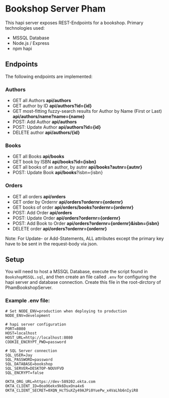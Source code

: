 # Bookshop Server Pham

This hapi server exposes REST-Endpoints for a bookshop. Primary technologies used:

* MSSQL Database
* Node.js / Express
* npm hapi

## Endpoints

The following endpoints are implemented:

### Authors

* GET all Authors **api/authors**
* GET author by ID **api/authors?id={id}**
* GET most-fitting fuzzy-search results for Author by Name (First or Last) **api/authors/name?name={name}**
* POST: Add Author **api/authors**
* POST: Update Author **api/authors?id={id}**
* DELETE author **api/authors/{id}**

### Books

* GET all Books **api/books**
* GET book by ISBN **api/books?id={isbn}**
* GET all books of an author, by autnr **api/books?autnr={autnr}**
* POST: Update Book **api/books**?isbn={isbn}

### Orders

* GET all orders **api/orders**
* GET order by Ordernr **api/orders?ordernr={ordernr}**
* GET books of order **api/orders/books?ordernr={ordernr}**
* POST: Add Order **api/orders**
* POST: Update Order **api/orders?ordernr={ordernr}**
* POST: Add Book to Order **api/orders?ordernr={ordernr}&isbn={isbn}**
* DELETE order **api/orders?ordernr={ordernr}**

Note: For Update- or Add-Statements, ALL attributes except the primary key have to be sent in the request-body via json. 

## Setup



You will need to host a MSSQL Database, execute the script found in `BookshopMSSQL.sql`, and then create an file called `.env` for configuring the hapi server and database connection. Create this file in the root-dirctory of PhamBookshopServer.

### Example .env file:

```dotenv
# Set NODE_ENV=production when deploying to production
NODE_ENV=development

# hapi server configuration
PORT=8080
HOST=localhost
HOST_URL=http://localhost:8080
COOKIE_ENCRYPT_PWD=password

# SQL Server connection
SQL_USER=Jay
SQL_PASSWORD=password
SQL_DATABASE=bookshop
SQL_SERVER=DESKTOP-NOUVFVD
SQL_ENCRYPT=false

OKTA_ORG_URL=https://dev-589202.okta.com
OKTA_CLIENT_ID=0oa96ekx9k6DuxOna4x6
OKTA_CLIENT_SECRET=0XQN_HcTSuXZy49AJPi0YuePw_x4VaLhb6nIyiR8

```

